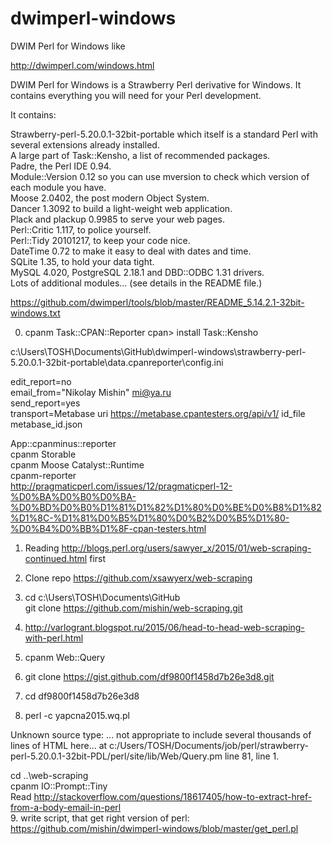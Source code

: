 # dwimperl-windows  
DWIM Perl for Windows like  

http://dwimperl.com/windows.html

DWIM Perl for Windows is a Strawberry Perl derivative for Windows. It contains everything you will need for your Perl development.

It contains:  
  
Strawberry-perl-5.20.0.1-32bit-portable which itself is a standard Perl with several extensions already installed.  
A large part of Task::Kensho, a list of recommended packages.  
Padre, the Perl IDE 0.94.  
Module::Version 0.12 so you can use mversion to check which version of each module you have.  
Moose 2.0402, the post modern Object System.  
Dancer 1.3092 to build a light-weight web application.  
Plack and plackup 0.9985 to serve your web pages.  
Perl::Critic 1.117, to police yourself.  
Perl::Tidy 20101217, to keep your code nice.  
DateTime 0.72 to make it easy to deal with dates and time.  
SQLite 1.35, to hold your data tight.  
MySQL 4.020, PostgreSQL 2.18.1 and DBD::ODBC 1.31 drivers.  
Lots of additional modules... (see details in the README file.)  
  
https://github.com/dwimperl/tools/blob/master/README_5.14.2.1-32bit-windows.txt  

0. cpanm Task::CPAN::Reporter
  cpan> install  Task::Kensho  

c:\Users\TOSH\Documents\GitHub\dwimperl-windows\strawberry-perl-5.20.0.1-32bit-portable\data\.cpanreporter\config.ini  

  edit_report=no  
  email_from="Nikolay Mishin" <mi@ya.ru>  
  send_report=yes  
  transport=Metabase uri https://metabase.cpantesters.org/api/v1/ id_file metabase_id.json  
  
App::cpanminus::reporter  
cpanm Storable  
cpanm Moose Catalyst::Runtime   
cpanm-reporter  
http://pragmaticperl.com/issues/12/pragmaticperl-12-%D0%BA%D0%B0%D0%BA-%D0%BD%D0%B0%D1%81%D1%82%D1%80%D0%BE%D0%B8%D1%82%D1%8C-%D1%81%D0%B5%D1%80%D0%B2%D0%B5%D1%80-%D0%B4%D0%BB%D1%8F-cpan-testers.html  

1. Reading http://blogs.perl.org/users/sawyer_x/2015/01/web-scraping-continued.html first  
2. Clone repo https://github.com/xsawyerx/web-scraping  
3. cd c:\Users\TOSH\Documents\GitHub  
git clone https://github.com/mishin/web-scraping.git  

4. http://varlogrant.blogspot.ru/2015/06/head-to-head-web-scraping-with-perl.html  
5. cpanm Web::Query  
6. git clone https://gist.github.com/df9800f1458d7b26e3d8.git  
7. cd df9800f1458d7b26e3d8  
8. perl -c yapcna2015.wq.pl  
  
Unknown source type: ... not appropriate to include several thousands of lines of HTML here... at c:/Users/TOSH/Documents/job/perl/strawberry-perl-5.20.0.1-32bit-PDL/perl/site/lib/Web/Query.pm line 81, <DATA> line 1.  

cd ..\web-scraping  
cpanm IO::Prompt::Tiny  
 Read http://stackoverflow.com/questions/18617405/how-to-extract-href-from-a-body-email-in-perl  
 9. write script, that get right version of perl:  
 https://github.com/mishin/dwimperl-windows/blob/master/get_perl.pl  
 
 

